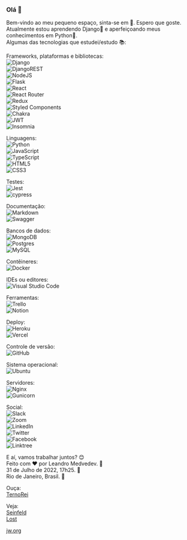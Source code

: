 ### Olá 👋

<!--
**LeandroMedvedev/LeandroMedvedev** is a ✨ _special_ ✨ repository because its `README.md` (this file) appears on your GitHub profile.

Here are some ideas to get you started:

- 🔭 I’m currently working on ...
- 🌱 I’m currently learning ...
- 👯 I’m looking to collaborate on ...
- 🤔 I’m looking for help with ...
- 💬 Ask me about ...
- 📫 How to reach me: ...
- 😄 Pronouns: ...
- ⚡ Fun fact: ...
-->

Bem-vindo ao meu pequeno espaço, sinta-se em :house_with_garden:. Espero que goste.  
Atualmente estou aprendendo Django:saxophone: e aperfeiçoando meus conhecimentos em Python:snake:.  
Algumas das tecnologias que estudei/estudo :books::  

Frameworks, plataformas e bibliotecas:  
![Django](https://img.shields.io/badge/django-%23092E20.svg?style=for-the-badge&logo=django&logoColor=white)  
![DjangoREST](https://img.shields.io/badge/DJANGO-REST-ff1709?style=for-the-badge&logo=django&logoColor=white&color=ff1709&labelColor=gray)  
![NodeJS](https://img.shields.io/badge/node.js-6DA55F?style=for-the-badge&logo=node.js&logoColor=white)  
![Flask](https://img.shields.io/badge/flask-%23000.svg?style=for-the-badge&logo=flask&logoColor=white)  
![React](https://img.shields.io/badge/react-%2320232a.svg?style=for-the-badge&logo=react&logoColor=%2361DAFB)  
![React Router](https://img.shields.io/badge/React_Router-CA4245?style=for-the-badge&logo=react-router&logoColor=white)  
![Redux](https://img.shields.io/badge/redux-%23593d88.svg?style=for-the-badge&logo=redux&logoColor=white)  
![Styled Components](https://img.shields.io/badge/styled--components-DB7093?style=for-the-badge&logo=styled-components&logoColor=white)  
![Chakra](https://img.shields.io/badge/chakra-%234ED1C5.svg?style=for-the-badge&logo=chakraui&logoColor=white)  
![JWT](https://img.shields.io/badge/JWT-black?style=for-the-badge&logo=JSON%20web%20tokens)  
![Insomnia](https://img.shields.io/badge/Insomnia-black?style=for-the-badge&logo=insomnia&logoColor=5849BE)  

Linguagens:  
![Python](https://img.shields.io/badge/python-3670A0?style=for-the-badge&logo=python&logoColor=ffdd54)  
![JavaScript](https://img.shields.io/badge/javascript-%23323330.svg?style=for-the-badge&logo=javascript&logoColor=%23F7DF1E)  
![TypeScript](https://img.shields.io/badge/typescript-%23007ACC.svg?style=for-the-badge&logo=typescript&logoColor=white)  
![HTML5](https://img.shields.io/badge/html5-%23E34F26.svg?style=for-the-badge&logo=html5&logoColor=white)  
![CSS3](https://img.shields.io/badge/css3-%231572B6.svg?style=for-the-badge&logo=css3&logoColor=white)  

Testes:  
![Jest](https://img.shields.io/badge/-jest-%23C21325?style=for-the-badge&logo=jest&logoColor=white)  
![cypress](https://img.shields.io/badge/-cypress-%23E5E5E5?style=for-the-badge&logo=cypress&logoColor=058a5e)  

Documentação:  
![Markdown](https://img.shields.io/badge/markdown-%23000000.svg?style=for-the-badge&logo=markdown&logoColor=white)   
![Swagger](https://img.shields.io/badge/-Swagger-%23Clojure?style=for-the-badge&logo=swagger&logoColor=white)  

Bancos de dados:  
![MongoDB](https://img.shields.io/badge/MongoDB-%234ea94b.svg?style=for-the-badge&logo=mongodb&logoColor=white)  
![Postgres](https://img.shields.io/badge/postgres-%23316192.svg?style=for-the-badge&logo=postgresql&logoColor=white)  
![MySQL](https://img.shields.io/badge/mysql-%2300f.svg?style=for-the-badge&logo=mysql&logoColor=white)  

Contêineres:  
![Docker](https://img.shields.io/badge/docker-%230db7ed.svg?style=for-the-badge&logo=docker&logoColor=white)  

IDEs ou editores:  
![Visual Studio Code](https://img.shields.io/badge/Visual%20Studio%20Code-0078d7.svg?style=for-the-badge&logo=visual-studio-code&logoColor=white)  

Ferramentas:  
![Trello](https://img.shields.io/badge/Trello-%23026AA7.svg?style=for-the-badge&logo=Trello&logoColor=white)  
![Notion](https://img.shields.io/badge/Notion-%23000000.svg?style=for-the-badge&logo=notion&logoColor=white)  

Deploy:  
![Heroku](https://img.shields.io/badge/heroku-%23430098.svg?style=for-the-badge&logo=heroku&logoColor=white)  
![Vercel](https://img.shields.io/badge/vercel-%23000000.svg?style=for-the-badge&logo=vercel&logoColor=white)  

Controle de versão:  
![GitHub](https://img.shields.io/badge/github-%23121011.svg?style=for-the-badge&logo=github&logoColor=white)  

Sistema operacional:  
![Ubuntu](https://img.shields.io/badge/Ubuntu-E95420?style=for-the-badge&logo=ubuntu&logoColor=white)  

Servidores:  
![Nginx](https://img.shields.io/badge/nginx-%23009639.svg?style=for-the-badge&logo=nginx&logoColor=white)  
![Gunicorn](https://img.shields.io/badge/gunicorn-%298729.svg?style=for-the-badge&logo=gunicorn&logoColor=white)  

Social:  
![Slack](https://img.shields.io/badge/Slack-4A154B?style=for-the-badge&logo=slack&logoColor=white)  
![Zoom](https://img.shields.io/badge/Zoom-2D8CFF?style=for-the-badge&logo=zoom&logoColor=white)  
![LinkedIn](https://img.shields.io/badge/linkedin-%230077B5.svg?style=for-the-badge&logo=linkedin&logoColor=white)  
![Twitter](https://img.shields.io/badge/Twitter-%231DA1F2.svg?style=for-the-badge&logo=Twitter&logoColor=white)  
![Facebook](https://img.shields.io/badge/Facebook-%231877F2.svg?style=for-the-badge&logo=Facebook&logoColor=white)  
![Linktree](https://img.shields.io/badge/linktree-1de9b6?style=for-the-badge&logo=linktree&logoColor=white)  

E aí, vamos trabalhar juntos? :blush:  
Feito com :heart: por Leandro Medvedev. 🙋  
31 de Julho de 2022, 17h25. :calendar:  
Rio de Janeiro, Brasil. :city_sunrise:  

Ouça:  
[TernoRei](https://www.youtube.com/watch?v=2PNANBefJfs&list=PL5jEiN1kOym8wXZynzS7yqlajHEXjwuXw&index=12)  

Veja:  
[Seinfeld](https://www.youtube.com/watch?v=YB_epS5h3F8)  
[Lost](https://www.youtube.com/watch?v=EZYBehUW5c8)  

[jw.org](https://www.jw.org/pt/)
